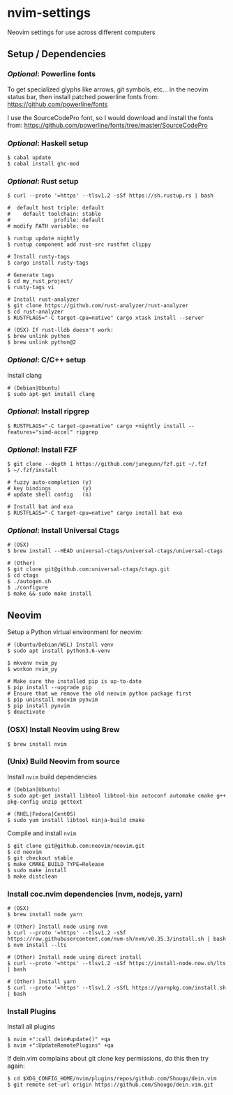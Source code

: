 nvim-settings
=============

Neovim settings for use across different computers


## Setup / Dependencies ##


### _Optional_: Powerline fonts ###

To get specialized glyphs like arrows, git symbols, etc... in the neovim status
bar, then install patched powerline fonts from:
https://github.com/powerline/fonts

I use the SourceCodePro font, so I would download and install the fonts from:
https://github.com/powerline/fonts/tree/master/SourceCodePro


### _Optional_: Haskell setup ###

```
$ cabal update
$ cabal install ghc-mod
```


### _Optional_: Rust setup ###

```
$ curl --proto '=https' --tlsv1.2 -sSf https://sh.rustup.rs | bash

#  default host triple: default
#    default toolchain: stable
#              profile: default
# modify PATH variable: no

$ rustup update nightly
$ rustup component add rust-src rustfmt clippy

# Install rusty-tags
$ cargo install rusty-tags

# Generate tags
$ cd my_rust_project/
$ rusty-tags vi

# Install rust-analyzer
$ git clone https://github.com/rust-analyzer/rust-analyzer
$ cd rust-analyzer
$ RUSTFLAGS="-C target-cpu=native" cargo xtask install --server

# (OSX) If rust-lldb doesn't work:
$ brew unlink python
$ brew unlink python@2
```


### _Optional_: C/C++ setup ###

Install clang

```
# (Debian|Ubuntu)
$ sudo apt-get install clang
```


### _Optional_: Install ripgrep ###

```
$ RUSTFLAGS="-C target-cpu=native" cargo +nightly install --features="simd-accel" ripgrep
```


### _Optional_: Install FZF ###

```
$ git clone --depth 1 https://github.com/junegunn/fzf.git ~/.fzf
$ ~/.fzf/install

# fuzzy auto-completion (y)
# key bindings          (y)
# update shell config   (n)

# Install bat and exa
$ RUSTFLAGS="-C target-cpu=native" cargo install bat exa
```


### _Optional_: Install Universal Ctags ###

```
# (OSX)
$ brew install --HEAD universal-ctags/universal-ctags/universal-ctags

# (Other)
$ git clone git@github.com:universal-ctags/ctags.git
$ cd ctags
$ ./autogen.sh
$ ./configure
$ make && sudo make install
```

## Neovim ##


Setup a Python virtual environment for neovim:

```
# (Ubuntu/Debian/WSL) Install venv
$ sudo apt install python3.6-venv

$ mkvenv nvim_py
$ workon nvim_py

# Make sure the installed pip is up-to-date
$ pip install --upgrade pip
# Ensure that we remove the old neovim python package first
$ pip uninstall neovim pynvim
$ pip install pynvim
$ deactivate
```


### (OSX) Install Neovim using Brew ###

```
$ brew install nvim
```


### (Unix) Build Neovim from source ###


Install `nvim` build dependencies

```
# (Debian|Ubuntu)
$ sudo apt-get install libtool libtool-bin autoconf automake cmake g++ pkg-config unzip gettext

# (RHEL|Fedora|CentOS)
$ sudo yum install libtool ninja-build cmake
```

Compile and install `nvim`

```
$ git clone git@github.com:neovim/neovim.git
$ cd neovim
$ git checkout stable
$ make CMAKE_BUILD_TYPE=Release
$ sudo make install
$ make distclean
```


### Install coc.nvim dependencies (nvm, nodejs, yarn)

```
# (OSX)
$ brew install node yarn

# (Other) Install node using nvm
$ curl --proto '=https' --tlsv1.2 -sSf https://raw.githubusercontent.com/nvm-sh/nvm/v0.35.3/install.sh | bash
$ nvm install --lts

# (Other) Install node using direct install
$ curl --proto '=https' --tlsv1.2 -sSf https://install-node.now.sh/lts | bash

# (Other) Install yarn
$ curl --proto '=https' --tlsv1.2 -sSfL https://yarnpkg.com/install.sh | bash 
```


### Install Plugins ###

Install all plugins

```
$ nvim +":call dein#update()" +qa
$ nvim +":UpdateRemotePlugins" +qa
```

If dein.vim complains about git clone key permissions, do this then try again:

```
$ cd $XDG_CONFIG_HOME/nvim/plugins/repos/github.com/Shougo/dein.vim
$ git remote set-url origin https://github.com/Shougo/dein.vim.git
```
